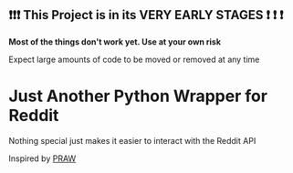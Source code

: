 ## :exclamation::exclamation::exclamation: **This Project is in its VERY EARLY STAGES** :exclamation: :exclamation: :exclamation:
**Most of the things don't work yet. Use at your own risk**

Expect large amounts of code to be moved or removed at any time

# Just Another Python Wrapper for Reddit

Nothing special just makes it easier to interact with the Reddit API

Inspired by [PRAW](https://github.com/praw-dev/praw)
